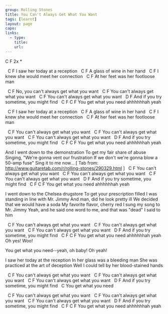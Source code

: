 ```yaml
---
group: Rolling Stones
title: You Can't Always Get What You Want
tags: [learnt]
layout: page
capo: 
links: 
  - type: 
    title: 
    url: 
---
```



C F 2x *

&nbsp; C                    F
I saw her today at a reception
&nbsp; C                    F
A glass of wine in her hand
&nbsp; C                          F
I knew she would meet her connection
&nbsp;      C                      F
At her feet was her footloose man

&nbsp;       C                         F
No, you can't always get what you want
&nbsp;   C                         F
You can't always get what you want
&nbsp;   C                         F
You can't always get what you want
&nbsp;          D                 F
And if you try sometime, you might find
&nbsp;                C           F   C   F
You get what you need  ahhhhhhah yeah

&nbsp; C                    F
I saw her today at a reception
&nbsp; C                    F
A glass of wine in her hand
&nbsp; C                          F
I knew she would meet her connection
&nbsp;      C                      F
At her feet was her footloose man

&nbsp;   C                         F
You can't always get what you want
&nbsp;   C                         F
You can't always get what you want
&nbsp;   C                         F
You can't always get what you want
&nbsp;          D                 F
And if you try sometime, you might find
&nbsp;                C           F   C   F
You get what you need  ahhhhhhah yeah

And I went down to the demonstration
To get my fair share of abuse
Singing, "We're gonna vent our frustration
If we don't we're gonna blow a 50-amp fuse"
Sing it to me now...
[ Tab from: http://www.guitaretab.com/r/rolling-stones/290329.html ]
&nbsp;   C                         F
You can't always get what you want
&nbsp;   C                         F
You can't always get what you want
&nbsp;   C                         F
You can't always get what you want
&nbsp;          D                 F
And if you try sometime, you might find
&nbsp;                C           F   C   F
You get what you need  ahhhhhhah yeah

I went down to the Chelsea drugstore
To get your prescription filled
I was standing in line with Mr. Jimmy
And man, did he look pretty ill
We decided that we would have a soda
My favorite flavor, cherry red
I sung my song to Mr. Jimmy
Yeah, and he said one word to me, and that was "dead"
I said to him

&nbsp;   C                         F
You can't always get what you want
&nbsp;   C                         F
You can't always get what you want
&nbsp;   C                         F
You can't always get what you want
&nbsp;          D                 F
And if you try sometime, you might find
&nbsp;                C           F   C   F
You get what you need  ahhhhhhah yeah
Oh yes! Woo!

You get what you need--yeah, oh baby!
Oh yeah!

I saw her today at the reception
In her glass was a bleeding man
She was practiced at the art of deception
Well I could tell by her blood-stained hands

&nbsp;   C                         F
You can't always get what you want
&nbsp;   C                         F
You can't always get what you want
&nbsp;   C                         F
You can't always get what you want
&nbsp;          D                 F
And if you try sometime, you might find
&nbsp;                C
You get what you need

&nbsp;   C                         F
You can't always get what you want
&nbsp;   C                         F
You can't always get what you want
&nbsp;   C                         F
You can't always get what you want
&nbsp;          D                 F
And if you try sometime, you might find
&nbsp;                C           F   C   F
You get what you need  ahhhhhhah yeah

